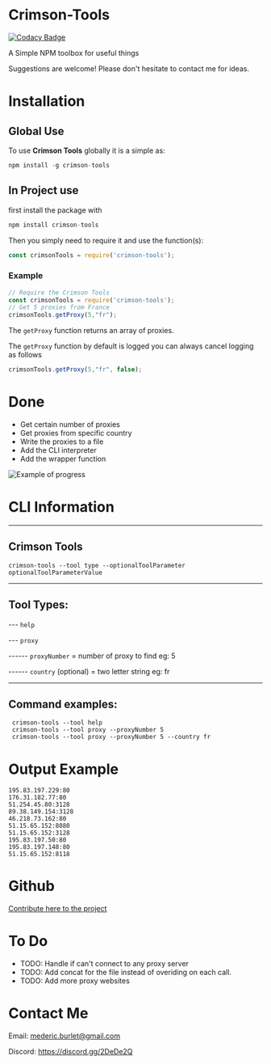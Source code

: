 # Crimson-Tools

[![Codacy Badge](https://api.codacy.com/project/badge/Grade/3d2e4f24896f48858424268d1d401451)](https://app.codacy.com/app/mederic.burlet/Crimson-Tools?utm_source=github.com&utm_medium=referral&utm_content=crimson-med/Crimson-Tools&utm_campaign=badger)

A Simple NPM toolbox for useful things

Suggestions are welcome! Please don't hesitate to contact me for ideas.

# Installation

## Global Use

To use **Crimson Tools** globally it is a simple as:

```js
npm install -g crimson-tools
```

## In Project use

first install the package with

```js
npm install crimson-tools
```

Then you simply need to require it and use the function(s):

```js
const crimsonTools = require('crimson-tools');
```

### Example

```js
// Require the Crimson Tools
const crimsonTools = require('crimson-tools');
// Get 5 proxies from France
crimsonTools.getProxy(5,"fr");
```

The `getProxy` function returns an array of proxies.

The `getProxy` function by default is logged you can always cancel logging as follows

```js
crimsonTools.getProxy(5,"fr", false);
```

# Done

 - Get certain number of proxies
 - Get proxies from specific country
 - Write the proxies to a file
 - Add the CLI interpreter
 - Add the wrapper function

![Example of progress](./res/proxyList.gif)

# CLI Information

---
Crimson Tools
---

 ```
 crimson-tools --tool type --optionalToolParameter optionalToolParameterValue
 ```

---
Tool Types:
---
 --- `help`

 --- `proxy`

 ------ `proxyNumber` = number of proxy to find eg: 5

 ------ `country` (optional) = two letter string eg: fr

---
Command examples:
---
```
 crimson-tools --tool help
 crimson-tools --tool proxy --proxyNumber 5
 crimson-tools --tool proxy --proxyNumber 5 --country fr
 ```

# Output Example

```
195.83.197.229:80
176.31.182.77:80
51.254.45.80:3128
89.38.149.154:3128
46.218.73.162:80
51.15.65.152:8080
51.15.65.152:3128
195.83.197.50:80
195.83.197.148:80
51.15.65.152:8118
```
# Github

[Contribute here to the project](https://github.com/crimson-med/Crimson-Tools)

# To Do

 - TODO: Handle if can't connect to any proxy server
 - TODO: Add concat for the file instead of overiding on each call.
 - TODO: Add more proxy websites

# Contact Me

Email: mederic.burlet@gmail.com

Discord: https://discord.gg/2DeDe2Q
